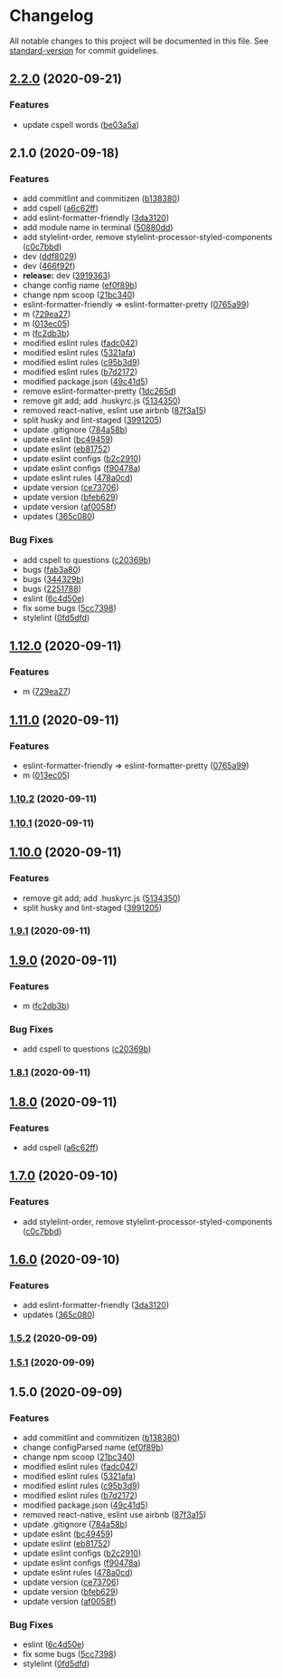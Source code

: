 # Changelog

All notable changes to this project will be documented in this file. See [standard-version](https://github.com/conventional-changelog/standard-version) for commit guidelines.

## [2.2.0](https://github.com/donniean/configs/compare/v2.1.0...v2.2.0) (2020-09-21)

### Features

- update cspell words ([be03a5a](https://github.com/donniean/configs/commit/be03a5a2501212724c8052447799058da29dc0c3))

## 2.1.0 (2020-09-18)

### Features

- add commitlint and commitizen ([b138380](https://github.com/donniean/configs/commit/b13838016ced398c86353a1ab9baf6231731d7b9))
- add cspell ([a6c62ff](https://github.com/donniean/configs/commit/a6c62fff015f0891f168e055860e862c803631bf))
- add eslint-formatter-friendly ([3da3120](https://github.com/donniean/configs/commit/3da3120dc3d69d3a9a5befb744290784acb85fac))
- add module name in terminal ([50880dd](https://github.com/donniean/configs/commit/50880ddfb225dee5d8500af1197b4506e752fe60))
- add stylelint-order, remove stylelint-processor-styled-components ([c0c7bbd](https://github.com/donniean/configs/commit/c0c7bbde3d59c0cc01e797e653f28f507161ad9d))
- dev ([ddf8029](https://github.com/donniean/configs/commit/ddf802980930a1cd0144876c2e43a8f584a927fe))
- dev ([466f92f](https://github.com/donniean/configs/commit/466f92f4083919bb80a6fc4f146f51531d1f966f))
- **release:** dev ([3919363](https://github.com/donniean/configs/commit/3919363d35dd603396cfaeb0c7adf6c10c599f82))
- change config name ([ef0f89b](https://github.com/donniean/configs/commit/ef0f89b13e51131ce19591682079503e1fc6d5f6))
- change npm scoop ([21bc340](https://github.com/donniean/configs/commit/21bc340383a28c4ea5827bd334744d337ad1b69c))
- eslint-formatter-friendly => eslint-formatter-pretty ([0765a99](https://github.com/donniean/configs/commit/0765a99be16cf009b1b00c73a91fabcc223c82eb))
- m ([729ea27](https://github.com/donniean/configs/commit/729ea27708e5fc8bb39685324657b21a7382a27d))
- m ([013ec05](https://github.com/donniean/configs/commit/013ec05611426230d22f8e5c212b3db2d92a9dda))
- m ([fc2db3b](https://github.com/donniean/configs/commit/fc2db3b5a019b876ccffa4cbdaece335ea1d0acf))
- modified eslint rules ([fadc042](https://github.com/donniean/configs/commit/fadc0429cdd8791c63ebc74a387c22fa243430a3))
- modified eslint rules ([5321afa](https://github.com/donniean/configs/commit/5321afa15721923529b8ff0c7cb16410dfafd30c))
- modified eslint rules ([c95b3d9](https://github.com/donniean/configs/commit/c95b3d904757038db437abf9a24b3964cacb84be))
- modified eslint rules ([b7d2172](https://github.com/donniean/configs/commit/b7d21726625e1cc89c605857d08b86ce23ed51d3))
- modified package.json ([49c41d5](https://github.com/donniean/configs/commit/49c41d5c41f3e09d2d33d317a8f1504a6dff677d))
- remove eslint-formatter-pretty ([1dc265d](https://github.com/donniean/configs/commit/1dc265ddb80985c99187259b2e4330b2a518f9c8))
- remove git add; add .huskyrc.js ([5134350](https://github.com/donniean/configs/commit/5134350c4376dc5782708223b1e3399fd41c0b4d))
- removed react-native, eslint use airbnb ([87f3a15](https://github.com/donniean/configs/commit/87f3a1544855b3c582bae69d4d091ec0c57214c4))
- split husky and lint-staged ([3991205](https://github.com/donniean/configs/commit/3991205f7e909c8859106aec28048e73c04fafef))
- update .gitignore ([784a58b](https://github.com/donniean/configs/commit/784a58b2f47ad67cd4f62130a497204a554e61b8))
- update eslint ([bc49459](https://github.com/donniean/configs/commit/bc4945986b7a77360b99ace2f96de0386afd38f6))
- update eslint ([eb81752](https://github.com/donniean/configs/commit/eb8175217cbfe1185ffc382c56fb50d99dd6b17a))
- update eslint configs ([b2c2910](https://github.com/donniean/configs/commit/b2c291095e5176ec397445c523043c1c1ff43dd4))
- update eslint configs ([f90478a](https://github.com/donniean/configs/commit/f90478a0c8d187f390f2b74e94c15b033c5b7335))
- update eslint rules ([478a0cd](https://github.com/donniean/configs/commit/478a0cdf25c51468894ad5fe6614472c32cd45d6))
- update version ([ce73706](https://github.com/donniean/configs/commit/ce737065138074fe5bad057cca0b8c88554eb5f7))
- update version ([bfeb629](https://github.com/donniean/configs/commit/bfeb6296c9b07165fb6ab0dc45602da182e8a1d6))
- update version ([af0058f](https://github.com/donniean/configs/commit/af0058f1d3a7e62a62ea9222c20bc0130fa110b4))
- updates ([365c080](https://github.com/donniean/configs/commit/365c0805fae14cde0f38a8b7bbc14b9d61328f89))

### Bug Fixes

- add cspell to questions ([c20369b](https://github.com/donniean/configs/commit/c20369bf67eab8f2fab3cec2513f097d0575c2e5))
- bugs ([fab3a80](https://github.com/donniean/configs/commit/fab3a8021c2669cf2faa4a36712e52463aeffbcf))
- bugs ([344329b](https://github.com/donniean/configs/commit/344329bdfd75ef245f32caa67825bd172617bf18))
- bugs ([2251788](https://github.com/donniean/configs/commit/2251788465858c2b19fcf2bc687340187e9a316f))
- eslint ([6c4d50e](https://github.com/donniean/configs/commit/6c4d50ea3b9c5a4dd9e73c21a8526c4da51d25fd))
- fix some bugs ([5cc7398](https://github.com/donniean/configs/commit/5cc739875076d86524f69ca1f64fee8f25eb0dc7))
- stylelint ([0fd5dfd](https://github.com/donniean/configs/commit/0fd5dfd917a1b5ec280b4fffd7b5cd1c12dd375e))

## [1.12.0](https://github.com/donniean/generator-configs/compare/v1.11.0...v1.12.0) (2020-09-11)

### Features

- m ([729ea27](https://github.com/donniean/generator-configs/commit/729ea27708e5fc8bb39685324657b21a7382a27d))

## [1.11.0](https://github.com/donniean/generator-configs/compare/v1.10.2...v1.11.0) (2020-09-11)

### Features

- eslint-formatter-friendly => eslint-formatter-pretty ([0765a99](https://github.com/donniean/generator-configs/commit/0765a99be16cf009b1b00c73a91fabcc223c82eb))
- m ([013ec05](https://github.com/donniean/generator-configs/commit/013ec05611426230d22f8e5c212b3db2d92a9dda))

### [1.10.2](https://github.com/donniean/generator-configs/compare/v1.10.1...v1.10.2) (2020-09-11)

### [1.10.1](https://github.com/donniean/generator-configs/compare/v1.10.0...v1.10.1) (2020-09-11)

## [1.10.0](https://github.com/donniean/generator-configs/compare/v1.9.1...v1.10.0) (2020-09-11)

### Features

- remove git add; add .huskyrc.js ([5134350](https://github.com/donniean/generator-configs/commit/5134350c4376dc5782708223b1e3399fd41c0b4d))
- split husky and lint-staged ([3991205](https://github.com/donniean/generator-configs/commit/3991205f7e909c8859106aec28048e73c04fafef))

### [1.9.1](https://github.com/donniean/generator-configs/compare/v1.9.0...v1.9.1) (2020-09-11)

## [1.9.0](https://github.com/donniean/generator-configs/compare/v1.8.1...v1.9.0) (2020-09-11)

### Features

- m ([fc2db3b](https://github.com/donniean/generator-configs/commit/fc2db3b5a019b876ccffa4cbdaece335ea1d0acf))

### Bug Fixes

- add cspell to questions ([c20369b](https://github.com/donniean/generator-configs/commit/c20369bf67eab8f2fab3cec2513f097d0575c2e5))

### [1.8.1](https://github.com/donniean/generator-configs/compare/v1.8.0...v1.8.1) (2020-09-11)

## [1.8.0](https://github.com/donniean/generator-configs/compare/v1.7.0...v1.8.0) (2020-09-11)

### Features

- add cspell ([a6c62ff](https://github.com/donniean/generator-configs/commit/a6c62fff015f0891f168e055860e862c803631bf))

## [1.7.0](https://github.com/donniean/generator-configs/compare/v1.6.0...v1.7.0) (2020-09-10)

### Features

- add stylelint-order, remove stylelint-processor-styled-components ([c0c7bbd](https://github.com/donniean/generator-configs/commit/c0c7bbde3d59c0cc01e797e653f28f507161ad9d))

## [1.6.0](https://github.com/donniean/generator-configs/compare/v1.5.2...v1.6.0) (2020-09-10)

### Features

- add eslint-formatter-friendly ([3da3120](https://github.com/donniean/generator-configs/commit/3da3120dc3d69d3a9a5befb744290784acb85fac))
- updates ([365c080](https://github.com/donniean/generator-configs/commit/365c0805fae14cde0f38a8b7bbc14b9d61328f89))

### [1.5.2](https://github.com/donniean/generator-configs/compare/v1.5.1...v1.5.2) (2020-09-09)

### [1.5.1](https://github.com/donniean/generator-configs/compare/v1.5.0...v1.5.1) (2020-09-09)

## 1.5.0 (2020-09-09)

### Features

- add commitlint and commitizen ([b138380](https://github.com/donniean/generator-configs/commit/b13838016ced398c86353a1ab9baf6231731d7b9))
- change configParsed name ([ef0f89b](https://github.com/donniean/generator-configs/commit/ef0f89b13e51131ce19591682079503e1fc6d5f6))
- change npm scoop ([21bc340](https://github.com/donniean/generator-configs/commit/21bc340383a28c4ea5827bd334744d337ad1b69c))
- modified eslint rules ([fadc042](https://github.com/donniean/generator-configs/commit/fadc0429cdd8791c63ebc74a387c22fa243430a3))
- modified eslint rules ([5321afa](https://github.com/donniean/generator-configs/commit/5321afa15721923529b8ff0c7cb16410dfafd30c))
- modified eslint rules ([c95b3d9](https://github.com/donniean/generator-configs/commit/c95b3d904757038db437abf9a24b3964cacb84be))
- modified eslint rules ([b7d2172](https://github.com/donniean/generator-configs/commit/b7d21726625e1cc89c605857d08b86ce23ed51d3))
- modified package.json ([49c41d5](https://github.com/donniean/generator-configs/commit/49c41d5c41f3e09d2d33d317a8f1504a6dff677d))
- removed react-native, eslint use airbnb ([87f3a15](https://github.com/donniean/generator-configs/commit/87f3a1544855b3c582bae69d4d091ec0c57214c4))
- update .gitignore ([784a58b](https://github.com/donniean/generator-configs/commit/784a58b2f47ad67cd4f62130a497204a554e61b8))
- update eslint ([bc49459](https://github.com/donniean/generator-configs/commit/bc4945986b7a77360b99ace2f96de0386afd38f6))
- update eslint ([eb81752](https://github.com/donniean/generator-configs/commit/eb8175217cbfe1185ffc382c56fb50d99dd6b17a))
- update eslint configs ([b2c2910](https://github.com/donniean/generator-configs/commit/b2c291095e5176ec397445c523043c1c1ff43dd4))
- update eslint configs ([f90478a](https://github.com/donniean/generator-configs/commit/f90478a0c8d187f390f2b74e94c15b033c5b7335))
- update eslint rules ([478a0cd](https://github.com/donniean/generator-configs/commit/478a0cdf25c51468894ad5fe6614472c32cd45d6))
- update version ([ce73706](https://github.com/donniean/generator-configs/commit/ce737065138074fe5bad057cca0b8c88554eb5f7))
- update version ([bfeb629](https://github.com/donniean/generator-configs/commit/bfeb6296c9b07165fb6ab0dc45602da182e8a1d6))
- update version ([af0058f](https://github.com/donniean/generator-configs/commit/af0058f1d3a7e62a62ea9222c20bc0130fa110b4))

### Bug Fixes

- eslint ([6c4d50e](https://github.com/donniean/generator-configs/commit/6c4d50ea3b9c5a4dd9e73c21a8526c4da51d25fd))
- fix some bugs ([5cc7398](https://github.com/donniean/generator-configs/commit/5cc739875076d86524f69ca1f64fee8f25eb0dc7))
- stylelint ([0fd5dfd](https://github.com/donniean/generator-configs/commit/0fd5dfd917a1b5ec280b4fffd7b5cd1c12dd375e))
